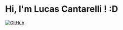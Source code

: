 # Hi, I'm Lucas Cantarelli ! :D

[![GitHub](https://img.shields.io/badge/GitHub-100000?style=for-the-badge&logo=github&logoColor=white)](https://github.com/lucascantarelli)